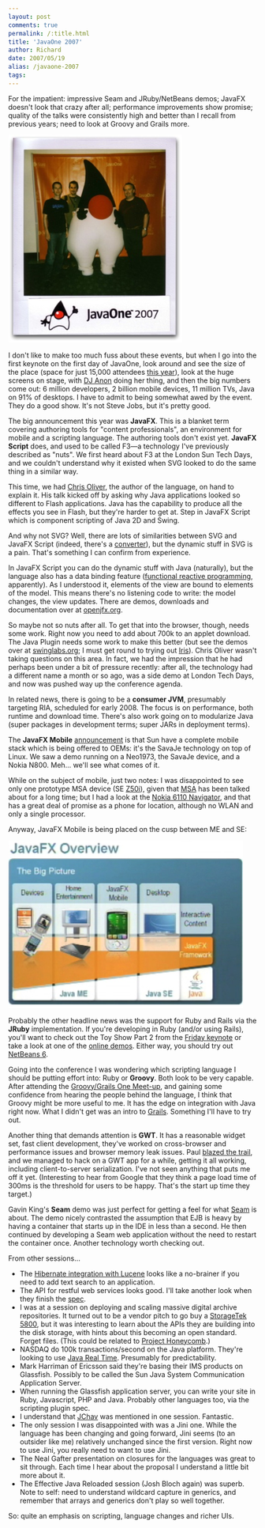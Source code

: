 ```yaml
---
layout: post
comments: true
permalink: /:title.html
title: 'JavaOne 2007'
author: Richard
date: 2007/05/19
alias: /javaone-2007
tags:
---
```


For the impatient: impressive Seam and JRuby/NetBeans demos; JavaFX doesn't look that crazy after all; performance improvements show promise; quality of the talks were consistently high and better than I recall from previous years; need to look at Groovy and Grails more.

<img src="/img/posts/flkexport2018/2050010786_a3e0054e08_o.jpg" width="353" height="420" alt="Duke&#x27;07">

I don't like to make too much fuss about these events, but when I go
into the first keynote on the first day of JavaOne, look around and see
the size of the place (space for just 15,000 attendees [this year][]),
look at the huge screens on stage, with [DJ Anon][] doing her thing, and
then the big numbers come out: 6 million developers, 2 billion mobile
devices, 11 million TVs, Java on 91% of desktops. I have to admit to
being somewhat awed by the event. They do a good show. It's not Steve
Jobs, but it's pretty good.

The big announcement this year was **JavaFX**. This is a blanket term
covering authoring tools for "content professionals", an environment for
mobile and a scripting language. The authoring tools don't exist yet.
**JavaFX Script** does, and used to be called F3—a technology I've
previously described as "nuts". We first heard about F3 at the London
Sun Tech Days, and we couldn't understand why it existed when SVG looked
to do the same thing in a similar way.

This time, we had [Chris Oliver][], the author of the language, on hand
to explain it. His talk kicked off by asking why Java applications
looked so different to Flash applications. Java has the capability to
produce all the effects you see in Flash, but they're harder to get at.
Step in JavaFX Script which is component scripting of Java 2D and Swing.

And why not SVG? Well, there are lots of similarities between SVG and
JavaFX Script (indeed, there's a [converter][]), but the dynamic stuff
in SVG is a pain. That's something I can confirm from experience.

In JavaFX Script you can do the dynamic stuff with Java (naturally), but
the language also has a data binding feature ([functional reactive
programming][], apparently). As I understood it, elements of the view
are bound to elements of the model. This means there's no listening code
to write: the model changes, the view updates. There are demos,
downloads and documentation over at [openjfx.org][].

So maybe not so nuts after all. To get that into the browser, though,
needs some work. Right now you need to add about 700k to an applet
download. The Java Plugin needs some work to make this better (but see
the demos over at [swinglabs.org][]; I must get round to trying out
[Iris][]). Chris Oliver wasn't taking questions on this area. In fact,
we had the impression that he had perhaps been under a bit of pressure
recently: after all, the technology had a different name a month or so
ago, was a side demo at London Tech Days, and now was pushed way up the
conference agenda.

In related news, there is going to be a **consumer JVM**, presumably
targeting RIA, scheduled for early 2008. The focus is on performance,
both runtime and download time. There's also work going on to modularize
Java (super packages in development terms; super JARs in deployment
terms).

The **JavaFX Mobile** [announcement][] is that Sun have a complete
mobile stack which is being offered to OEMs: it's the SavaJe technology
on top of Linux. We saw a demo running on a Neo1973, the SavaJe device,
and a Nokia N800. Meh... we'll see what comes of it.

While on the subject of mobile, just two notes: I was disappointed to
see only one prototype MSA device (SE [Z50i][]), given that [MSA][] has
been talked about for a long time; but I had a look at the [Nokia 6110
Navigator][], and that has a great deal of promise as a phone for
location, although no WLAN and only a single processor.

Anyway, JavaFX Mobile is being placed on the cusp between ME and SE:

<img src="/img/posts/flkexport2018/2049224669_cc0bd839e9_o.jpg" width="476" height="339" alt="FX Overview">

Probably the other headline news was the support for Ruby and Rails via
the **JRuby** implementation. If you're developing in Ruby (and/or using
Rails), you'll want to check out the Toy Show Part 2 from the [Friday
keynote][] or take a look at one of the [online demos][]. Either way,
you should try out [NetBeans 6][].

Going into the conference I was wondering which scripting language I
should be putting effort into: Ruby or **Groovy**. Both look to be very
capable. After attending the [Groovy/Grails One Meet-up][], and gaining
some confidence from hearing the people behind the language, I think
that Groovy might be more useful to me. It has the edge on integration
with Java right now. What I didn't get was an intro to [Grails][].
Something I'll have to try out.

Another thing that demands attention is **GWT**. It has a reasonable
widget set, fast client development, they've worked on cross-browser and
performance issues and browser memory leak issues. Paul [blazed the
trail][], and we managed to hack on a GWT app for a while, getting it
all working, including client-to-server serialization. I've not seen
anything that puts me off it yet. (Interesting to hear from Google that
they think a page load time of 300ms is the threshold for users to be
happy. That's the start up time they target.)

Gavin King's **Seam** demo was just perfect for getting a feel for what
[Seam][] is about. The demo nicely contrasted the assumption that EJB is
heavy by having a container that starts up in the IDE in less than a
second. He then continued by developing a Seam web application without
the need to restart the container once. Another technology worth
checking out.

From other sessions...

-   The [Hibernate integration with Lucene][] looks like a no-brainer if
you need to add text search to an application.
-   The API for restful web services looks good. I'll take another look
when they finish the [spec][].
-   I was at a session on deploying and scaling massive digital archive
repositories. It turned out to be a vendor pitch to go buy a
[StorageTek 5800][], but it was interesting to learn about the APIs
they are building into the disk storage, with hints about this
becoming an open standard. Forget files. (This could be related to
[Project Honeycomb][].)
-   NASDAQ do 100k transactions/second on the Java platform. They're
looking to use [Java Real Time][]. Presumably for predictability.
-   Mark Harriman of Ericsson said they're basing their IMS products on
Glassfish. Possibly to be called the Sun Java System Communication
Application Server.
-   When running the Glassfish application server, you can write your
site in Ruby, Javascript, PHP and Java. Probably other languages
too, via the scripting plugin spec.
-   I understand that [JChav][] was mentioned in one session. Fantastic.
-   The only session I was disappointed with was a Jini one. While the
language has been changing and going forward, Jini seems (to an
outsider like me) relatively unchanged since the first version.
Right now to use Jini, you really need to want to use Jini.
-   The Neal Gafter presentation on closures for the languages was great
to sit through. Each time I hear about the proposal I understand a
little bit more about it.
-   The Effective Java Reloaded session (Josh Bloch again) was superb.
Note to self: need to understand wildcard capture in generics, and
remember that arrays and generics don't play so well together.

So: quite an emphasis on scripting, language changes and richer UIs.


  [this year]: http://www.sun.com/aboutsun/media/presskits/javaone2007/index.jsp
  [DJ Anon]: http://www.anon-music.com/
  [Chris Oliver]: http://blogs.sun.com/chrisoliver/
  [converter]: http://blogs.sun.com/chrisoliver/entry/f3_and_svg
  [functional reactive programming]: http://en.wikipedia.org/wiki/Functional_reactive_programming
  [openjfx.org]: http://openjfx.org
  [swinglabs.org]: http://swinglabs.org/
  [Iris]: http://swinglabs.java.sun.com/iris/
  [announcement]: http://www.sun.com/software/javafx/mobile/index.jsp<br%20></a>
  [Z50i]: http://developer.sonyericsson.com/site/global/products/phonegallery/z750/p_z750.jsp
  [MSA]: http://jcp.org/en/jsr/detail?id=248
  [Nokia 6110 Navigator]: http://www.youtube.com/watch?v=0NcKPD66EiY
  [Friday keynote]: http://java.sun.com/javaone/sf/sessions/general/index.jsp#GS2
  [online demos]: http://www.netbeans.org/download/flash/jruby_editing/jruby_editing.html
  [NetBeans 6]: http://www.netbeans.org/community/releases/60/index.html
  [Groovy/Grails One Meet-up]: http://www.nofluffjuststuff.com/groovygrailsmeetup/registration/register
  [Grails]: http://grails.codehaus.org/
  [blazed the trail]: http://www.goulbourn.demon.co.uk/2007/05/clues-on-getting-started-with-gwt-under.html
  [Seam]: http://www.jboss.com/products/seam
  [Hibernate integration with Lucene]: http://search.hibernate.org
  [spec]: http://jcp.org/en/jsr/detail?id=311
  [StorageTek 5800]: http://www.sun.com/storagetek/disk_systems/enterprise/5800/
  [Project Honeycomb]: http://en.wikipedia.org/wiki/Project_Honeycomb
  [Java Real Time]: http://java.sun.com/javase/technologies/realtime/index.jsp
  [JChav]: http://jchav.blogspot.com/

